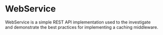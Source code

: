 # WebService
WebService is a simple REST API implementation used to the investigate and demonstrate the best practices for implementing a caching middleware.
